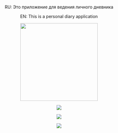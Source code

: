 <p align="center">RU: Это приложение для ведения личного дневника</p>

<p align="center">EN: This is a personal diary application</p>

<p align="center">
  <img height="256" width="256" src="https://github.com/172ms/PersonalDiary/assets/84940931/06ec7d2f-0ffa-4af4-a46d-e7c6ddbc6832"/>
</p>

<p align="center">
  <img src="https://github.com/172ms/PersonalDiary/assets/84940931/45c3adbe-de98-40a2-82c8-30092e6d1528"/>
</p>

<p align="center">
  <img src="https://github.com/172ms/PersonalDiary/assets/84940931/ea4fb89e-e7c7-4317-b385-d52a49e2701b"/>
</p>

<p align="center">
  <img src="https://github.com/172ms/PersonalDiary/assets/84940931/b010b924-6607-400f-9830-d7e620a1714f"/>
</p>
